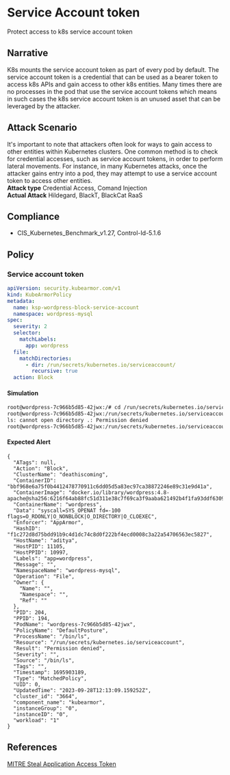 # Service Account token
Protect access to k8s service account token

## Narrative
K8s mounts the service account token as part of every pod by default. The service account token is a credential that can be used as a bearer token to access k8s APIs and gain access to other k8s entities. Many times there are no processes in the pod that use the service account tokens which means in such cases the k8s service account token is an unused asset that can be leveraged by the attacker.

## Attack Scenario
It's important to note that attackers often look for ways to gain access to other entities within Kubernetes clusters. One common method is to check for credential accesses, such as service account tokens, in order to perform lateral movements. For instance, in many Kubernetes attacks, once the attacker gains entry into a pod, they may attempt to use a service account token to access other entities. <br />  **Attack type** Credential Access, Comand Injection <br />  **Actual Attack** Hildegard, BlackT, BlackCat RaaS

## Compliance
- CIS_Kubernetes_Benchmark_v1.27, Control-Id-5.1.6

## Policy
### Service account token
```yaml
apiVersion: security.kubearmor.com/v1
kind: KubeArmorPolicy
metadata:
  name: ksp-wordpress-block-service-account
  namespace: wordpress-mysql
spec:
  severity: 2
  selector:
    matchLabels:
      app: wordpress
  file:
    matchDirectories:
      - dir: /run/secrets/kubernetes.io/serviceaccount/
        recursive: true
  action: Block
```
#### Simulation
```sh
root@wordpress-7c966b5d85-42jwx:/# cd /run/secrets/kubernetes.io/serviceaccount/ 
root@wordpress-7c966b5d85-42jwx:/run/secrets/kubernetes.io/serviceaccount# ls 
ls: cannot open directory .: Permission denied 
root@wordpress-7c966b5d85-42jwx:/run/secrets/kubernetes.io/serviceaccount# 
```

#### Expected Alert
```
{
  "ATags": null,
  "Action": "Block",
  "ClusterName": "deathiscoming",
  "ContainerID": "bbf968e6a75f0b4412478770911c6dd05d5a83ec97ca38872246e89c31e9d41a",
  "ContainerImage": "docker.io/library/wordpress:4.8-apache@sha256:6216f64ab88fc51d311e38c7f69ca3f9aaba621492b4f1fa93ddf63093768845",
  "ContainerName": "wordpress",
  "Data": "syscall=SYS_OPENAT fd=-100 flags=O_RDONLY|O_NONBLOCK|O_DIRECTORY|O_CLOEXEC",
  "Enforcer": "AppArmor",
  "HashID": "f1c272d8d75bdd91b9c4d1dc74c8d0f222bf4ecd0008c3a22a54706563ec5827",
  "HostName": "aditya",
  "HostPID": 11105,
  "HostPPID": 10997,
  "Labels": "app=wordpress",
  "Message": "",
  "NamespaceName": "wordpress-mysql",
  "Operation": "File",
  "Owner": {
    "Name": "",
    "Namespace": "",
    "Ref": ""
  },
  "PID": 204,
  "PPID": 194,
  "PodName": "wordpress-7c966b5d85-42jwx",
  "PolicyName": "DefaultPosture",
  "ProcessName": "/bin/ls",
  "Resource": "/run/secrets/kubernetes.io/serviceaccount",
  "Result": "Permission denied",
  "Severity": "",
  "Source": "/bin/ls",
  "Tags": "",
  "Timestamp": 1695903189,
  "Type": "MatchedPolicy",
  "UID": 0,
  "UpdatedTime": "2023-09-28T12:13:09.159252Z",
  "cluster_id": "3664",
  "component_name": "kubearmor",
  "instanceGroup": "0",
  "instanceID": "0",
  "workload": "1"
}
```

## References
[MITRE Steal Application Access Token](https://attack.mitre.org/techniques/T1528/)



